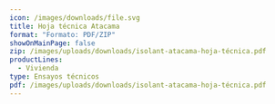 ```yaml
---
icon: /images/downloads/file.svg
title: Hoja técnica Atacama
format: "Formato: PDF/ZIP"
showOnMainPage: false
zip: /images/uploads/downloads/isolant-atacama-hoja-técnica.pdf
productLines:
  - Vivienda
type: Ensayos técnicos
pdf: /images/uploads/downloads/isolant-atacama-hoja-técnica.pdf
---
```

